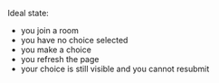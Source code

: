 Ideal state:
- you join a room
- you have no choice selected
- you make a choice
- you refresh the page
- your choice is still visible and you cannot resubmit